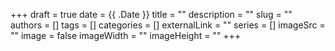+++ 
draft = true
date = {{ .Date }}
title = ""
description = ""
slug = ""
authors = []
tags = []
categories = []
externalLink = ""
series = []
imageSrc = ""
image = false
imageWidth = ""
imageHeight = ""
+++
